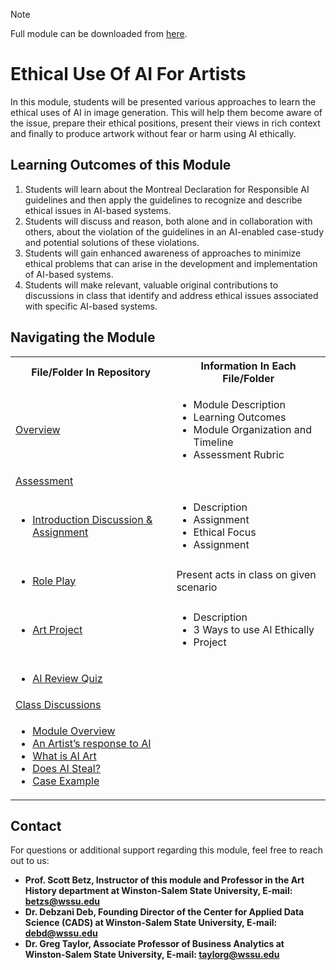 > [!NOTE]
> Full module can be downloaded from [here](https://github.com/CADS-WSSU/WSSU-AI-Ethics-Modules/blob/main/AI%20in%20Business%20Ethics/AI%20in%20Business%20Ethics%20Module.pdf). 
# Ethical Use Of AI For Artists
In this module, students will be presented various approaches to learn the ethical uses of AI in image generation. This will help them become aware of the issue, prepare their ethical positions, present their views in rich context and finally to produce artwork without fear or harm using AI ethically.

## Learning Outcomes of this Module

1.	Students will learn about the Montreal Declaration for Responsible AI guidelines and then apply the guidelines to recognize and describe ethical issues in AI-based systems. 
2.	Students will discuss and reason, both alone and in collaboration with others, about the violation of the guidelines in an AI-enabled case-study and potential solutions of these violations. 
3.	Students will gain enhanced awareness of approaches to minimize ethical problems that can arise in the development and implementation of AI-based systems. 
4.	Students will make relevant, valuable original contributions to discussions in class that identify and address ethical issues associated with specific AI-based systems. 


## Navigating the Module
<table>
  <tbody>
    <tr>
      <th>File/Folder In Repository</th>
      <th>Information In Each File/Folder</th>
    </tr>
    <tr>
      <td><a href="https://drive.google.com/file/d/1kT8UDGjjl9qUxHzhoN1whlvN_94FQaS6/view?usp=sharing">Overview</a></td>
      <td>
        <ul>
          <li>Module Description</li>
          <li>Learning Outcomes </li>
          <li>Module Organization and Timeline</li>
          <li>Assessment Rubric</li>
        </ul>
      </td>
    </tr>
     <tr>
      <td> <a href="https://drive.google.com/drive/folders/13vkXw85ihtHvxRyxzZwi0qJBl5lNYN3S?usp=sharing">Assessment</a></td>
       <td>
        <ul>
        </ul>
      </td>
    </tr>
    <tr>
      <td>
      <ul>
      <li><a href="https://drive.google.com/file/d/19MA0Xge1rIvwqLmC887QuKaGJfKrd8rM/view?usp=sharing">Introduction Discussion & Assignment</a></li>
      <td>
        <ul>
          <li>Description</li>
          <li>Assignment</li>
          <li>Ethical Focus</li>
          <li>Assignment</li>
        </ul>
      </td>
        </td>
        </tr>
    <tr>
    <td>
      <ul>
      <li> <a href=https://drive.google.com/file/d/1iGsABDNmGKkwHvEjvukabnAl4oIRM-Hh/view?usp=sharing">Role Play</a></li>
        <td>Present acts in class on given scenario</td>
    </tr>
    <tr>
    <td>
      <ul>
      <li><a href="https://drive.google.com/file/d/1gUiv8ufyIrYb3V9u98_kwm6eDVP5qmS3/view?usp=sharing">Art Project</a></li>
      <td>
        <ul>
          <li>Description</li>
          <li>3 Ways to use AI Ethically</li>
          <li>Project</li>
        </ul>
      </td>
    </td>
    </tr>
    <td>
    <ul>
      <li><a href="https://drive.google.com/file/d/1mOLcHnJZsuhlx0pnllSP0EW_Vj6ASEBX/view?usp=sharing">AI Review Quiz</a></li>
      <td>
        <ul>
        </ul>
      </ul>
      </td>
    </tr>
     <tr>
      <td> <a href="https://drive.google.com/drive/folders/1z3Y0PyMwnPPTRw3ORNqCz96E6W3kEwbj?usp=sharing">Class Discussions</a></td>
        <td>
        <ul>
        </ul>
      </td>
    </tr>
    <tr>
      <td>
        <ul>
          <li><a href="https://drive.google.com/file/d/1YyKj-9_mm2ulrkLleXGc12o_6LpjiEe4/view?usp=sharing">Module Overview</a></li>
          <li><a href="https://drive.google.com/file/d/1jYi4AUTFgiDfk-ApHIxTHaPtvzy2Ok4_/view?usp=sharing">An Artist’s response to AI</a></li>
          <li><a href="https://drive.google.com/file/d/1kBlNvH-xg3Buicdqo8vxJ6Z8zf1ZYgSK/view?usp=sharing">What is AI Art</a></li>
          <li><a href="https://drive.google.com/file/d/1-ebj8WWlqNR5zQdnGiwXH3Yx-xaoEUON/view?usp=sharing">Does AI Steal?</a></li>
          <li><a href="https://drive.google.com/file/d/1jeGhf64qn7IwKFIkMVJj8Nrv1SRWJbnA/view?usp=sharing">Case Example</a></li>
        </ul>
      </td>
      <td>
        <ul>
        </ul>
      </td>
    </tr>
  </tbody>
</table>

## Contact
For questions or additional support regarding this module, feel free to reach out to us:
* **Prof. Scott Betz, Instructor of this module and Professor in the Art History department at Winston-Salem State University, E-mail: betzs@wssu.edu**
* **Dr. Debzani Deb, Founding Director of the Center for Applied Data Science (CADS) at Winston-Salem State University,
  E-mail: debd@wssu.edu**
* **Dr. Greg Taylor, Associate Professor of Business Analytics at Winston-Salem State University, E-mail: taylorg@wssu.edu**

